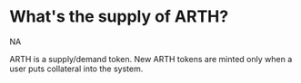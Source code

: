 # What's the supply of ARTH?

NA

ARTH is a supply/demand token. New ARTH tokens are minted only when a user puts collateral into the system.

